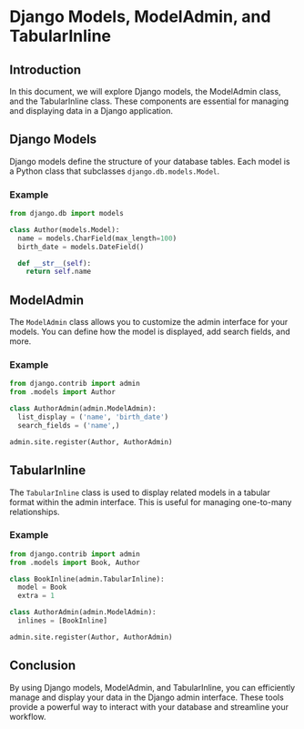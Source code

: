 # Django Models, ModelAdmin, and TabularInline

## Introduction
In this document, we will explore Django models, the ModelAdmin class, and the TabularInline class. These components are essential for managing and displaying data in a Django application.

## Django Models
Django models define the structure of your database tables. Each model is a Python class that subclasses `django.db.models.Model`.

### Example
```python
from django.db import models

class Author(models.Model):
  name = models.CharField(max_length=100)
  birth_date = models.DateField()

  def __str__(self):
    return self.name
```

## ModelAdmin
The `ModelAdmin` class allows you to customize the admin interface for your models. You can define how the model is displayed, add search fields, and more.

### Example
```python
from django.contrib import admin
from .models import Author

class AuthorAdmin(admin.ModelAdmin):
  list_display = ('name', 'birth_date')
  search_fields = ('name',)

admin.site.register(Author, AuthorAdmin)
```

## TabularInline
The `TabularInline` class is used to display related models in a tabular format within the admin interface. This is useful for managing one-to-many relationships.

### Example
```python
from django.contrib import admin
from .models import Book, Author

class BookInline(admin.TabularInline):
  model = Book
  extra = 1

class AuthorAdmin(admin.ModelAdmin):
  inlines = [BookInline]

admin.site.register(Author, AuthorAdmin)
```

## Conclusion
By using Django models, ModelAdmin, and TabularInline, you can efficiently manage and display your data in the Django admin interface. These tools provide a powerful way to interact with your database and streamline your workflow.
